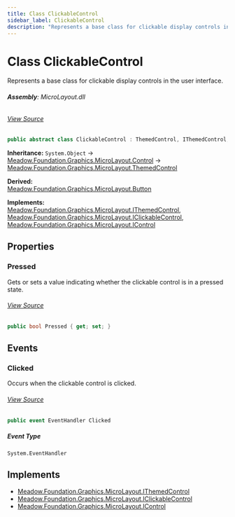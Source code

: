 ```yaml
---
title: Class ClickableControl
sidebar_label: ClickableControl
description: "Represents a base class for clickable display controls in the user interface."
---
```

# Class ClickableControl
Represents a base class for clickable display controls in the user interface.

###### **Assembly**: MicroLayout.dll
###### [View Source](https://github.com/WildernessLabs/Meadow.Foundation.git/blob/develop/Source/Meadow.Foundation.Libraries_and_Frameworks/Graphics.MicroLayout/Driver/ClickableControl.cs#L8)
```csharp title="Declaration"
public abstract class ClickableControl : ThemedControl, IThemedControl, IClickableControl, IControl
```
**Inheritance:** `System.Object` -> [Meadow.Foundation.Graphics.MicroLayout.Control](../Meadow.Foundation.Graphics.MicroLayout/Control) -> [Meadow.Foundation.Graphics.MicroLayout.ThemedControl](../Meadow.Foundation.Graphics.MicroLayout/ThemedControl)

**Derived:**  
[Meadow.Foundation.Graphics.MicroLayout.Button](../Meadow.Foundation.Graphics.MicroLayout/Button)

**Implements:**  
[Meadow.Foundation.Graphics.MicroLayout.IThemedControl](../Meadow.Foundation.Graphics.MicroLayout/IThemedControl), [Meadow.Foundation.Graphics.MicroLayout.IClickableControl](../Meadow.Foundation.Graphics.MicroLayout/IClickableControl), [Meadow.Foundation.Graphics.MicroLayout.IControl](../Meadow.Foundation.Graphics.MicroLayout/IControl)

## Properties
### Pressed
Gets or sets a value indicating whether the clickable control is in a pressed state.
###### [View Source](https://github.com/WildernessLabs/Meadow.Foundation.git/blob/develop/Source/Meadow.Foundation.Libraries_and_Frameworks/Graphics.MicroLayout/Driver/ClickableControl.cs#L20)
```csharp title="Declaration"
public bool Pressed { get; set; }
```
## Events
### Clicked
Occurs when the clickable control is clicked.
###### [View Source](https://github.com/WildernessLabs/Meadow.Foundation.git/blob/develop/Source/Meadow.Foundation.Libraries_and_Frameworks/Graphics.MicroLayout/Driver/ClickableControl.cs#L13)
```csharp title="Declaration"
public event EventHandler Clicked
```
##### Event Type
`System.EventHandler`

## Implements

* [Meadow.Foundation.Graphics.MicroLayout.IThemedControl](../Meadow.Foundation.Graphics.MicroLayout/IThemedControl)
* [Meadow.Foundation.Graphics.MicroLayout.IClickableControl](../Meadow.Foundation.Graphics.MicroLayout/IClickableControl)
* [Meadow.Foundation.Graphics.MicroLayout.IControl](../Meadow.Foundation.Graphics.MicroLayout/IControl)
